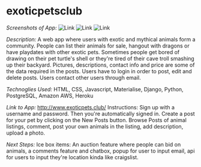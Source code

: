 # exoticpetsclub

*Screenshots of App:*
![Link](https://i.imgur.com/tJYv0w1.png)
![Link](https://i.imgur.com/2leR0fH.png)
![Link](https://i.imgur.com/ON86uQI.png)


*Description:*
A web app where users with exotic and mythical animals form a community. People can list their animals for sale, hangout with dragons or have playdates with other exotic pets. Sometimes people get bored of drawing on their pet turtle's shell or they're tired of their cave troll smashing up their backyard. Pictures, descriptions, contact info and price are some of the data required in the posts. Users have to login in order to post, edit and delete posts. Users contact other users through email.

*Technoglies Used:*
HTML, CSS, Javascript, Materialise, Django, Python, PostgreSQL, Amazon AWS, Heroku

*Link to App:*
http://www.exoticpets.club/ Instructions: Sign up with a username and password. Then you're automatically signed in. Create a post for your pet by clicking on the New Posts button. Browse Posts of animal listings, comment, post your own animals in the listing, add description, upload a photo.  


*Next Steps:*
Ice box items: An auction feature where people can bid on animals, a comments feature and chatbox, popup for user to input email, api for users to input they're location kinda like craigslist.

